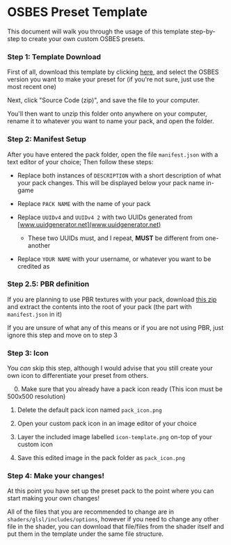 # OSBES Preset Template

This document will walk you through the usage of this template step-by-step to create your own custom OSBES presets.

### Step 1: Template Download

First of all, download this template by clicking [here](https://github.com/osbesdl/PresetTemplate/releases), and select the OSBES version you want to make your preset for (if you're not sure, just use the most recent one)

Next, click "Source Code (zip)", and save the file to your computer.

You'll then want to unzip this folder onto anywhere on your computer, rename it to whatever you want to name your pack, and open the folder.

### Step 2: Manifest Setup

After you have entered the pack folder, open the file `manifest.json` with a text editor of your choice; Then follow these steps:

- Replace both instances of `DESCRIPTION` with a short description of what your pack changes. This will be displayed below your pack name in-game

- Replace `PACK NAME` with the name of your pack

- Replace `UUIDv4` and `UUIDv4 2`  with two UUIDs generated from [www.uuidgenerator.net](www.uuidgenerator.net)
  
  - These two UUIDs must, and I repeat, **MUST** be different from one-another

- Replace `YOUR NAME` with your username, or whatever you want to be credited as

### Step 2.5: PBR definition

If you are planning to use PBR textures with your pack, download [this zip](https://drive.google.com/file/d/1fq0sw9H99-9MKoUr2wokpT3RKXHck-CM/view?usp=sharing) and extract the contents into the root of your pack (the part with `manifest.json` in it)

If you are unsure of what any of this means or if you are not using PBR, just ignore this step and move on to step 3

### Step 3: Icon

You *can* skip this step, although I would advise that you still create your own icon to differentiate your preset from others.

    0. Make sure that you already have a pack icon ready (This icon must be 500x500 resolution)

1. Delete the default pack icon named `pack_icon.png`

2. Open your custom pack icon in an image editor of your choice

3. Layer the included image labelled `icon-template.png` on-top of your custom icon

4. Save this edited image in the pack folder as `pack_icon.png`

### Step 4: Make your changes!

At this point you have set up the preset pack to the point where you can start making your own changes!

All of the files that you are recommended to change are in `shaders/glsl/includes/options`, however if you need to change any other file in the shader, you can download that file/files from the shader itself and put them in the template under the same file structure.
